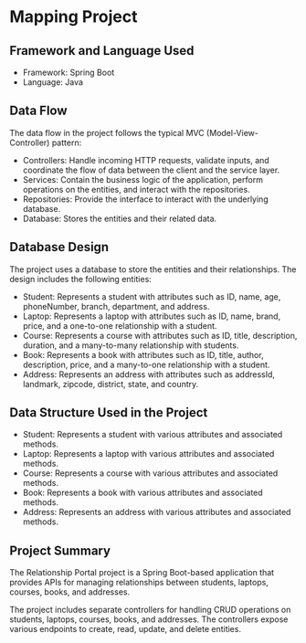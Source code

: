 # Mapping Project

## Framework and Language Used
- Framework: Spring Boot
- Language: Java

## Data Flow
The data flow in the project follows the typical MVC (Model-View-Controller) pattern:

- Controllers: Handle incoming HTTP requests, validate inputs, and coordinate the flow of data between the client and the service layer.
- Services: Contain the business logic of the application, perform operations on the entities, and interact with the repositories.
- Repositories: Provide the interface to interact with the underlying database.
- Database: Stores the entities and their related data.

## Database Design
The project uses a database to store the entities and their relationships. The design includes the following entities:

- Student: Represents a student with attributes such as ID, name, age, phoneNumber, branch, department, and address.
- Laptop: Represents a laptop with attributes such as ID, name, brand, price, and a one-to-one relationship with a student.
- Course: Represents a course with attributes such as ID, title, description, duration, and a many-to-many relationship with students.
- Book: Represents a book with attributes such as ID, title, author, description, price, and a many-to-one relationship with a student.
- Address: Represents an address with attributes such as addressId, landmark, zipcode, district, state, and country.

## Data Structure Used in the Project
- Student: Represents a student with various attributes and associated methods.
- Laptop: Represents a laptop with various attributes and associated methods.
- Course: Represents a course with various attributes and associated methods.
- Book: Represents a book with various attributes and associated methods.
- Address: Represents an address with various attributes and associated methods.

## Project Summary
The Relationship Portal project is a Spring Boot-based application that provides APIs for managing relationships between students, laptops, courses, books, and addresses.

The project includes separate controllers for handling CRUD operations on students, laptops, courses, books, and addresses. The controllers expose various endpoints to create, read, update, and delete entities.

